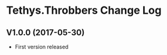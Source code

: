Tethys.Throbbers Change Log
===========================

## V1.0.0	(2017-05-30) ##
* First version released
